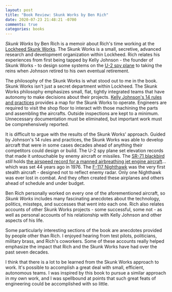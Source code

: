 ```yaml
---
layout: post
title: "Book Review: Skunk Works by Ben Rich"
date: 2020-07-23 21:48:21 -0700
comments: true
categories: books
---
```


*Skunk Works* by Ben Rich is a memoir about Rich's time working at the [Lockheed Skunk Works](https://en.wikipedia.org/wiki/Skunk_Works). The Skunk Works is a small, secretive, advanced research and development organization within Lockheed. Rich relates his experiences from first being tapped by Kelly Johnson - the founder of Skunk Works - to design some systems on the [U-2 spy plane](https://en.wikipedia.org/wiki/Lockheed_U-2) to taking the reins when Johnson retired to his own eventual retirement.

The philosophy of the Skunk Works is what stood out to me in the book. Skunk Works isn't just a secret department within Lockheed. The Skunk Works philosophy emphasizes small, flat, tightly integrated teams that have autonomy to make decisions about their projects. [Kelly Johnson's 14 rules and practices](https://www.lockheedmartin.com/en-us/who-we-are/business-areas/aeronautics/skunkworks/kelly-14-rules.html) provides a map for the Skunk Works to operate. Engineers are required to visit the shop floor to interact with those machining the parts and assembling the aircrafts. Outside inspections are kept to a minimum. Unnecessary documentation must be eliminated, but important work must be comprehensively reported.

It is difficult to argue with the results of the Skunk Works' approach. Guided by Johnson's 14 rules and practices, the Skunk Works was able to develop aircraft that were in some cases decades ahead of anything their competitors could design or build. The U-2 spy plane set elevation records that made it untouchable by enemy aircraft or missiles. The [SR-71 blackbird](https://en.wikipedia.org/wiki/Lockheed_SR-71_Blackbird) *still* holds [the airspeed record for a manned airbreathing jet engine aircraft](https://en.wikipedia.org/wiki/Flight_airspeed_record)... which was set 44 years ago in 1976. The [F-117 Nighthawk](https://en.wikipedia.org/wiki/Lockheed_F-117_Nighthawk) was the very first stealth aircraft - designed not to reflect enemy radar. Only one Nighthawk was ever lost in combat. And they often created these airplanes and others ahead of schedule and under budget.

Ben Rich personally worked on every one of the aforementioned aircraft, so *Skunk Works* includes many fascinating anecdotes about the technology, politics, missteps, and successes that went into each one. Rich also relates accounts of other Skunk Works projects - some successful, some not - as well as personal accounts of his relationship with Kelly Johnson and other aspects of his life.

Some particularly interesting sections of the book are anecdotes provided by people other than Rich. I enjoyed hearing from test pilots, politicians, military brass, and Rich's coworkers. Some of these accounts really helped emphasize the impact that Rich and the Skunk Works have had over the past seven decades.

I think that there is a lot to be learned from the Skunk Works approach to work. It's possible to accomplish a great deal with small, efficient, autonomous teams. I was inspired by this book to pursue a similar approach in my own work, and I was spellbound at points that such great feats of engineering could be accomplished with so little.